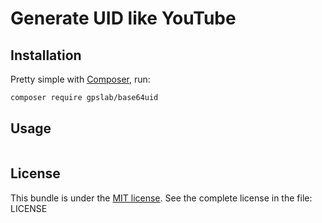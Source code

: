 # Generate UID like YouTube

## Installation

Pretty simple with [Composer](http://packagist.org), run:

```sh
composer require gpslab/base64uid
```

## Usage

```php
```

## License

This bundle is under the [MIT license](http://opensource.org/licenses/MIT). See the complete license in the file: LICENSE
